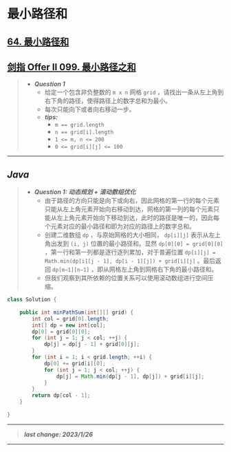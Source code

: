 # 最小路径和

## [64. 最小路径和](https://leetcode.cn/problems/minimum-path-sum/)

## [剑指 Offer II 099. 最小路径之和](https://leetcode.cn/problems/0i0mDW/)

> - ***Question 1***
>   - 给定一个包含非负整数的 `m x n` 网格 `grid` ，请找出一条从左上角到右下角的路径，使得路径上的数字总和为最小。
>   - 每次只能向下或者向右移动一步。
>   - ***tips:***
>     - `m == grid.length`
>     - `n == grid[i].length`
>     - `1 <= m, n <= 200`
>     - `0 <= grid[i][j] <= 100`

---

## *Java*

> - ***Question 1: 动态规划 + 滚动数组优化***
>   - 由于路径的方向只能是向下或向右，因此网格的第一行的每个元素只能从左上角元素开始向右移动到达，网格的第一列的每个元素只能从左上角元素开始向下移动到达，此时的路径是唯一的，因此每个元素对应的最小路径和即为对应的路径上的数字总和。
>   - 创建二维数组 `dp` ，与原始网格的大小相同， `dp[i][j]` 表示从左上角出发到 `(i, j)` 位置的最小路径和。显然 `dp[0][0] = grid[0][0]` ，第一行和第一列都是逐行逐列累加，对于普遍位置 `dp[i][j] = Math.min(dp[i][j - 1], dp[i - 1][j]) + grid[i][j]` 。最后返回 `dp[m−1][n−1]` ，即从网格左上角到网格右下角的最小路径和。
>   - 但我们观察到其所依赖的位置关系可以使用滚动数组进行空间压缩。

```java
class Solution {
    
    public int minPathSum(int[][] grid) {
        int col = grid[0].length;
        int[] dp = new int[col];
        dp[0] = grid[0][0];
        for (int j = 1; j < col; ++j) {
            dp[j] = dp[j - 1] + grid[0][j];
        }
        for (int i = 1; i < grid.length; ++i) {
            dp[0] += grid[i][0];
            for (int j = 1; j < col; ++j) {
                dp[j] = Math.min(dp[j - 1], dp[j]) + grid[i][j];
            }
        }
        return dp[col - 1];
    }
    
}
```

---

> ***last change: 2023/1/26***

---
